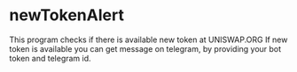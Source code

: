 # newTokenAlert

This program checks if there is available new token at UNISWAP.ORG
If new token is available you can get message on telegram, by providing your bot token and telegram id.
